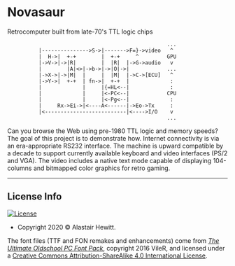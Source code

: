# Novasaur
Retrocomputer built from late-70's TTL logic chips
```
                                                   ...
          |--------------->S->|------->F=}->video   ^
          |  H->|  +-+        |  +-+     ^         GPU
          |->V->|->|R|        |  |R|  |->G->audio   v
          |        |A|<>|->b->|->|O|->|            ...
          |->X->|->|M|  |     |  |M|  |->C->[ECU]   ^
          |->Y->|  +-+  | fn->|  +-+  |             :
          |             |     |{=HL<--|             :
          |             |     |<-PC<--|            CPU
          |             |     |<-Pg<--|             :
          |     Rx->Ei->|<----A<------|->Eo->Tx     :
          |<--------------------------|<---->I/O    v
                                                   ...
```
Can you browse the Web using pre-1980 TTL logic and memory speeds? The goal of this project is to demonstrate how. Internet connectivity is via an era-appropriate RS232 interface. The machine is upward compatible by a decade to support currently available keyboard and video interfaces (PS/2 and VGA). The video includes a native text mode capable of displaying 104-columns and bitmapped color graphics for retro gaming.

---

## License Info

[![License](https://img.shields.io/badge/license-GPLv3-brightgreen.svg)](https://www.gnu.org/licenses/gpl-3.0.en.html)
- Copyright 2020 © Alastair Hewitt.

The font files (TTF and FON remakes and enhancements) come from [_The Ultimate Oldschool PC Font Pack_](http://int10h.org/oldschool-pc-fonts/), copyright 2016 VileR, and licensed under a [Creative Commons Attribution-ShareAlike 4.0 International License](http://creativecommons.org/licenses/by-sa/4.0/).
